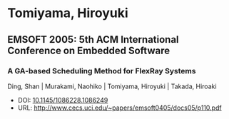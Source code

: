 # Tomiyama, Hiroyuki

## EMSOFT 2005: 5th ACM International Conference on Embedded Software

### A GA-based Scheduling Method for FlexRay Systems
Ding, Shan | Murakami, Naohiko | Tomiyama, Hiroyuki | Takada, Hiroaki
* DOI: [10.1145/1086228.1086249](https://doi.org/10.1145/1086228.1086249)
* URL: <http://www.cecs.uci.edu/~papers/emsoft0405/docs05/p110.pdf>


